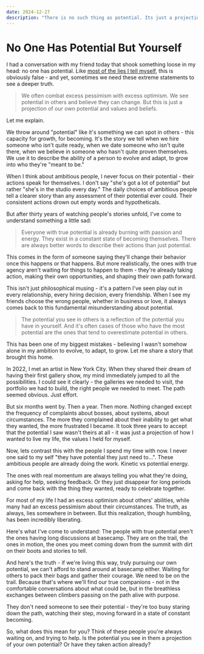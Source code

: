 ```yaml
---
date: 2024-12-27
description: "There is no such thing as potential. Its just a projection of your own potential and values and beliefs."
---
```


# No One Has Potential But Yourself

I had a conversation with my friend today that shook something loose in my head: no one has potential. Like [most of the lies I tell myself](./advice.md), this is obviously false - and yet, sometimes we need these extreme statements to see a deeper truth.

> We often combat excess pessimism with excess optimism. We see potential in others and believe they can change. But this is just a projection of our own potential and values and beliefs.

Let me explain.

We throw around "potential" like it's something we can spot in others - this capacity for growth, for becoming. It's the story we tell when we hire someone who isn't quite ready, when we date someone who isn't quite there, when we believe in someone who hasn't quite proven themselves. We use it to describe the ability of a person to evolve and adapt, to grow into who they're "meant to be."

When I think about ambitious people, I never focus on their potential - their actions speak for themselves. I don't say "she's got a lot of potential" but rather "she's in the studio every day." The daily choices of ambitious people tell a clearer story than any assessment of their potential ever could. Their consistent actions drown out empty words and hypotheticals.

But after thirty years of watching people's stories unfold, I've come to understand something a little sad:

> Everyone with true potential is already burning with passion and energy. They exist in a constant state of becoming themselves. There are always better words to describe their actions than just potential.

This comes in the form of someone saying they'll change their behavior once this happens or that happens. But more realistically, the ones with true agency aren't waiting for things to happen to them - they're already taking action, making their own opportunities, and shaping their own path forward.

This isn't just philosophical musing - it's a pattern I've seen play out in every relationship, every hiring decision, every friendship. When I see my friends choose the wrong people, whether in business or love, it always comes back to this fundamental misunderstanding about potential.

> The potential you see in others is a reflection of the potential you have in yourself. And it's often cases of those who have the most potential are the ones that tend to overestimate potential in others.

This has been one of my biggest mistakes - believing I wasn't somehow alone in my ambition to evolve, to adapt, to grow. Let me share a story that brought this home.

In 2022, I met an artist in New York City. When they shared their dream of having their first gallery show, my mind immediately jumped to all the possibilities. I could see it clearly - the galleries we needed to visit, the portfolio we had to build, the right people we needed to meet. The path seemed obvious. Just effort.

But six months went by. Then a year. Then more. Nothing changed except the frequency of complaints about bosses, about systems, about circumstances. The more they complained about their inability to get what they wanted, the more frustrated I became. It took three years to accept that the potential I saw wasn't theirs at all - it was just a projection of how I wanted to live my life, the values I held for myself.

Now, lets contrast this with the people I spend my time with now. I never one said to my self "they have potential they just need to...". These ambitious people are already doing the work. Kinetic vs potential energy.   

The ones with real momentum are always telling you what they're doing, asking for help, seeking feedback. Or they just disappear for long periods and come back with the thing they wanted, ready to celebrate together.

For most of my life I had an excess optimism about others' abilities, while many had an excess pessimism about their circumstances. The truth, as always, lies somewhere in between. But this realization, though humbling, has been incredibly liberating.

Here's what I've come to understand: The people with true potential aren't the ones having long discussions at basecamp. They are on the trail, the ones in motion, the ones you meet coming down from the summit with dirt on their boots and stories to tell.

And here's the truth - if we're living this way, truly pursuing our own potential, we can't afford to stand around at basecamp either. Waiting for others to pack their bags and gather their courage. We need to be on the trail. Because that's where we'll find our true companions - not in the comfortable conversations about what could be, but in the breathless exchanges between climbers passing on the path alive with purpose.

They don't need someone to see their potential - they're too busy staring down the path, watching their step, moving forward in a state of constant becoming.

So, what does this mean for you? Think of these people you're always waiting on, and trying to help. Is the potential you see in them a projection of your own potential? Or have they taken action already?